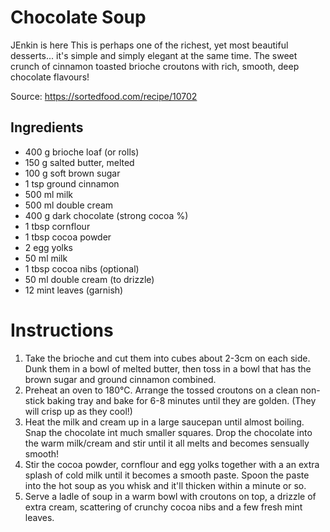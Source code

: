# Chocolate Soup

JEnkin is here
This is perhaps one of the richest, yet most beautiful desserts... it's simple and simply elegant at the same time. The sweet crunch of cinnamon toasted brioche croutons with rich, smooth, deep chocolate flavours!

Source: https://sortedfood.com/recipe/10702

## Ingredients

- 400 g brioche loaf (or rolls)
- 150 g salted butter, melted
- 100 g soft brown sugar
- 1 tsp ground cinnamon
- 500 ml milk
- 500 ml double cream
- 400 g dark chocolate (strong cocoa %)
- 1 tbsp cornflour
- 1 tbsp cocoa powder
- 2 egg yolks
- 50 ml milk
- 1 tbsp cocoa nibs (optional)
- 50 ml double cream (to drizzle)
- 12 mint leaves (garnish)

# Instructions

1. Take the brioche and cut them into cubes about 2-3cm on each side. Dunk them in a bowl of melted butter, then toss in a bowl that has the brown sugar and ground cinnamon combined.
2. Preheat an oven to 180°C. Arrange the tossed croutons on a clean non-stick baking tray and bake for 6-8 minutes until they are golden. (They will crisp up as they cool!)
3. Heat the milk and cream up in a large saucepan until almost boiling. Snap the chocolate int much smaller squares. Drop the chocolate into the warm milk/cream and stir until it all melts and becomes sensually smooth!
4. Stir the cocoa powder, cornflour and egg yolks together with a an extra splash of cold milk until it becomes a smooth paste. Spoon the paste into the hot soup as you whisk and it'll thicken within a minute or so.
5. Serve a ladle of soup in a warm bowl with croutons on top, a drizzle of extra cream, scattering of crunchy cocoa nibs and a few fresh mint leaves.
